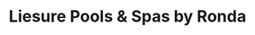 ---
title: "Liesure Pools & Spas by Ronda"
url: /natrona-heights/liesure-pools-und-spas-by-ronda/
shop: Allgemein
---